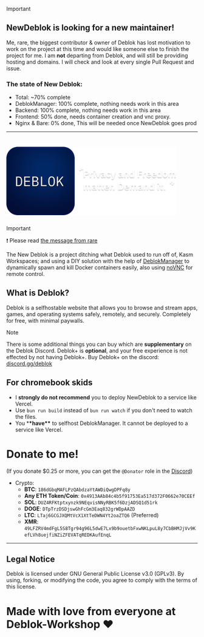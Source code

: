 > [!IMPORTANT]
>
> ## NewDeblok is looking for a new maintainer!
>
> Me, rare, the biggest contributor & owner of Deblok has lost motivation to work on the project at this time and would like someone else to finish the project for me. I am **not** departing from Deblok, and will still be providing hosting and domains. I will check and look at every single Pull Request and issue.

### The state of New Deblok:

- Total: ~70% complete
- DeblokManager: 100% complete, nothing needs work in this area
- Backend: 100% complete, nothing needs work in this area
- Frontend: 50% done, needs container creation and vnc proxy.
- Nginx & Bare: 0% done, This will be needed once NewDeblok goes prod

---

# <img src="assets/banner.png" alt="banner" width="448">

> [!IMPORTANT]
> ❗ Please read
> [the message from rare](https://s.deblok.me/shutdownmessage.html)

The New Deblok is a project ditching what Deblok used to run off of, Kasm Workspaces; and using a DIY solution with the help of [DeblokManager](https://github.com/Deblok-Workshop/DeblokManager) to dynamically spawn and kill Docker containers easily, also using [noVNC](https://github.com/noVNC/noVNC) for remote control.

## What is Deblok?

Deblok is a selfhostable website that allows you to browse and stream apps, games, and operating systems safely, remotely, and securely. Completely for free, with minimal paywalls.

> [!NOTE]
> There is some additional things you can buy which are **supplementary** on the Deblok Discord.
> Deblok+ is **optional**, and your free experience is not effected by not having Deblok+.
> Buy Deblok+ on the discord: [discord.gg/deblok](https://discord.gg/deblok)

## For chromebook skids

- I **strongly **do not** recommend** you to deploy NewDeblok to a service like Vercel.
- Use `bun run build` instead of `bun run watch` if you don't need to watch the files.
- You \***\*have\*\*** to selfhost DeblokManager. It cannot be deployed to a service like Vercel.

# Donate to me!

(If you donate $0.25 or more, you can get the `@Donator` role in the [Discord](https://discord.gg/deblok))

- Crypto:
  - **BTC**: `186dGbqMAFLPzQAbdzaYtAWDiQwgDPFq8y`
  - **Any ETH Token/Coin**: `0x4913AAb84c4b5f91753Ea517d372F0662e70CEEf`
  - **SOL**: `DUZ4RFKtptxynzk9NEqvisNNyRBK5f6DzjADSQ1d51rk`
  - **DOGE**: `DTpTrzDSDjswGhFcGm3Eaq832grWDpAAZD`
  - **LTC**: `LTaj6GCGJXQMtVcX1XtTeDWN4Yt2oaZTQ6` (Preferred)
  - **XMR**: `49LFZRV4mdFgL5S8Tgr94g96L5dwE7Lx9b9ouetbFxwNKLpuL8y7CbBHMJjVv9KefLVh8uejfiNZiZFEVATqREDKAufEnqL`

---

## Legal Notice

Deblok is licensed under GNU General Public License v3.0 (GPLv3). By using, forking, or modifying the code, you agree to comply with the terms of this license.

# Made with love from everyone at Deblok-Workshop ❤️

